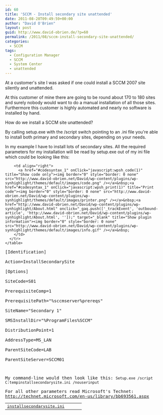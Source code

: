 ```yaml
---
id: 60
title: 'SCCM - Install secondary site unattended'
date: 2011-08-28T09:49:59+00:00
author: "David O'Brien"
layout: post
guid: http://www.david-obrien.de/?p=60
permalink: /2011/08/sccm-install-secondary-site-unattended/
categories:
  - SCCM
tags:
  - Configuration Manager
  - SCCM
  - System Center
  - unattended
---
```

At a customer's site I was asked if one could install a SCCM 2007 site silently and unattended.

At this customer of mine there are going to be round about 170 to 180 sites and surely nobody would want to do a manual installation of all those sites. Furthermore this customer is highly automated and nearly no software is installed by hand.

How do we install a SCCM site unattended?

By calling setup.exe with the /script switch pointing to an .ini file you're able to install both primary and secondary sites, depending on your needs.

In my example I have to install lots of secondary sites. All the required parameters for my installation will be read by setup.exe out of my ini file which could be looking like this:

<span style="font-family: monospace;">

<div id="wpshdo_1" class="wp-synhighlighter-outer">
  <div id="wpshdt_1" class="wp-synhighlighter-expanded">
    <table border="0" width="100%">
      <tr>
        <td align="left" width="80%">
          <a name="#codesyntax_1"></a><a id="wpshat_1" class="wp-synhighlighter-title" href="#codesyntax_1"  onClick="javascript:wpsh_toggleBlock(1)" title="Click to show/hide code block">installsecondarysite.ini</a>
        </td>

        <td align="right">
          <a href="#codesyntax_1" onClick="javascript:wpsh_code(1)" title="Show code only"><img border="0" style="border: 0 none" src="http://www.david-obrien.net/David/wp-content/plugins/wp-synhighlight/themes/default/images/code.png" /></a>&nbsp;<a href="#codesyntax_1" onClick="javascript:wpsh_print(1)" title="Print code"><img border="0" style="border: 0 none" src="http://www.david-obrien.net/David/wp-content/plugins/wp-synhighlight/themes/default/images/printer.png" /></a>&nbsp;<a href="http://www.david-obrien.net/David/wp-content/plugins/wp-synhighlight/About.html" onclick="_gaq.push(['_trackEvent', 'outbound-article', 'http://www.david-obrien.net/David/wp-content/plugins/wp-synhighlight/About.html', '']);" target="_blank" title="Show plugin information"><img border="0" style="border: 0 none" src="http://www.david-obrien.net/David/wp-content/plugins/wp-synhighlight/themes/default/images/info.gif" /></a>&nbsp;
        </td>
      </tr>
    </table>
  </div>

  <div id="wpshdi_1" class="wp-synhighlighter-inner" style="display: block;">
    <pre class="php" style="font-family:monospace;"><span class="br0">[</span>Identification<span class="br0">]</span>
&nbsp;
Action<span class="sy0">=</span>InstallSecondarySite
&nbsp;
<span class="br0">[</span>Options<span class="br0">]</span>
&nbsp;
SiteCode<span class="sy0">=</span>S01
&nbsp;
PrerequisiteComp<span class="sy0">=</span><span class="nu0">1</span>
&nbsp;
PrerequisitePath<span class="sy0">=</span><span class="st0">"<span class="es6">%s</span>ccmserver%prereqs"</span>
&nbsp;
SiteName<span class="sy0">=</span><span class="st0">"Secondary 1"</span>
&nbsp;
SMSInstallDir<span class="sy0">=</span><span class="st0">"%ProgramFiles%SCCM"</span>
&nbsp;
DistributionPoint<span class="sy0">=</span><span class="nu0">1</span>
&nbsp;
AddressType<span class="sy0">=</span>MS_LAN
&nbsp;
ParentSiteCode<span class="sy0">=</span>LAB
&nbsp;
ParentSiteServer<span class="sy0">=</span>SCCM01</pre>
  </div>
</div>

<br /> </span>

My command-line would then look like this: `Setup.exe /script C:tempinstallsecondarysite.ini /nouserinput`

For all other parameters read Microsoft's Technet: <a href="http://technet.microsoft.com/en-us/library/bb693561.aspx" onclick="_gaq.push(['_trackEvent', 'outbound-article', 'http://technet.microsoft.com/en-us/library/bb693561.aspx', 'http://technet.microsoft.com/en-us/library/bb693561.aspx']);" title="Technet Unattended Setup Overview"  target="_blank">http://technet.microsoft.com/en-us/library/bb693561.aspx</a>
